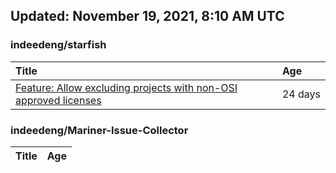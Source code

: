 ## Updated: November 19, 2021, 8:10 AM UTC


### indeedeng/starfish
|**Title**|**Age**|
|:----|:----|
|[Feature: Allow excluding projects with non-OSI approved licenses](https://github.com/indeedeng/starfish/issues/126)|24&nbsp;days|


### indeedeng/Mariner-Issue-Collector
|**Title**|**Age**|
|:----|:----|